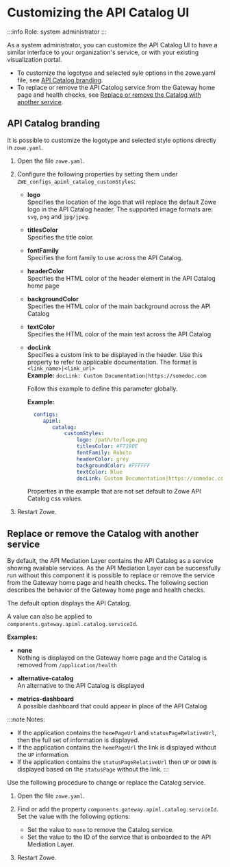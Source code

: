 # Customizing the API Catalog UI

:::info Role: system administrator
:::

As a system administrator, you can customize the API Catalog UI to have a similar interface to your organization's service, or with your existing visualization portal.

* To customize the logotype and selected syle options in the zowe.yaml file, see [API Catalog branding](#api-catalog-branding).
* To replace or remove the API Catolog service from the Gateway home page and health checks, see [Replace or remove the Catalog with another service](../api-mediation/configuration-customizing-the-api-catalog-ui/#replace-or-remove-the-catalog-with-another-service).

## API Catalog branding

It is possible to customize the logotype and selected style options directly in `zowe.yaml`.

1. Open the file `zowe.yaml`.
2. Configure the following properties by setting them under `ZWE_configs_apiml_catalog_customStyles`:

   - **logo**  
   Specifies the location of the logo that will replace the default Zowe logo in the API Catalog header. The supported image formats are: `svg`, `png` and `jpg/jpeg`.
   - **titlesColor**  
   Specifies the title color.
   - **fontFamily**  
   Specifies the font family to use across the API Catalog.
   - **headerColor**  
   Specifies the HTML color of the header element in the API Catalog home page
   - **backgroundColor**  
   Specifies the HTML color of the main background across the API Catalog
   - **textColor**  
   Specifies the HTML color of the main text across the API Catalog
   - **docLink**  
   Specifies a custom link to be displayed in the header. Use this property to refer to applicable documentation. The format is `<link_name>|<link_url>`  
       **Example:** `docLink: Custom Documentation|https://somedoc.com`

     Follow this example to define this parameter globally.

     **Example:**

       ```yaml
         configs:
            apiml:
               catalog:
                   customStyles:
                       logo: /path/to/logo.png
                       titlesColor: #F7190E
                       fontFamily: Roboto
                       headerColor: grey
                       backgroundColor: #FFFFFF
                       textColor: blue
                       docLink: Custom Documentation|https://somedoc.com
       ```
  
      Properties in the example that are not set default to Zowe API Catalog css values.
3. Restart Zowe.

## Replace or remove the Catalog with another service

By default, the API Mediation Layer contains the API Catalog as a service showing available services. As the API Mediation Layer can be successfully run without this component it is possible to replace or remove the service from the Gateway home page and health checks. The following section describes the behavior of the Gateway home page and health checks. 

The default option displays the API Catalog.

A value can also be applied to `components.gateway.apiml.catalog.serviceId`.

**Examples:**

- **none**  
Nothing is displayed on the Gateway home page and the Catalog is removed from `/application/health`

- **alternative-catalog**   
An alternative to the API Catalog is displayed

- **metrics-dashboard**  
 A possible dashboard that could appear in place of the API Catalog 

:::note Notes:
- If the application contains the `homePageUrl` and `statusPageRelativeUrl`, then the full set of information is displayed.
- If the application contains the `homePageUrl` the link is displayed without the `UP` information.
- If the application contains the `statusPageRelativeUrl` then `UP` or `DOWN` is displayed based on the `statusPage` without the link.
:::

Use the following procedure to change or replace the Catalog service.

1. Open the file `zowe.yaml`.
2. Find or add the property `components.gateway.apiml.catalog.serviceId`. Set the value with the following options:

    - Set the value to `none` to remove the Catalog service.
    - Set the value to the ID of the service that is onboarded to the API Mediation Layer. 
3. Restart Zowe.